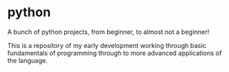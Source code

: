 # python
A bunch of python projects, from beginner, to almost not a beginner! 

This is a repository of my early development working through basic fundamentals of programming through to more advanced applications of the language.
